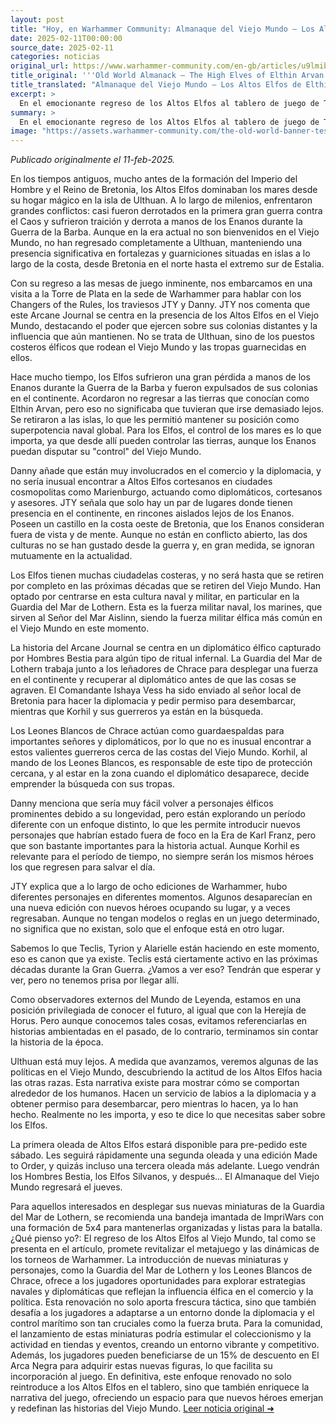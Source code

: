 ```yaml
---
layout: post
title: "Hoy, en Warhammer Community: Almanaque del Viejo Mundo – Los Altos Elfos de Elthin Arvan - Comunidad Warhammer"
date: 2025-02-11T00:00:00
source_date: 2025-02-11
categories: noticias
original_url: https://www.warhammer-community.com/en-gb/articles/u9lmibri/old-world-almanack-the-high-elves-of-elthin-arvan/
title_original: '''Old World Almanack – The High Elves of Elthin Arvan - Warhammer Community'''
title_translated: "Almanaque del Viejo Mundo – Los Altos Elfos de Elthin Arvan - Comunidad Warhammer"
excerpt: >
  En el emocionante regreso de los Altos Elfos al tablero de juego de The Old World, exploramos su poderosa presencia en las costas del Viejo Mundo. Desde sus fortalezas insulares, estos majestuosos elfos mantienen su influencia sobre las tierras, a pesar de su histórica rivalidad con los Enanos. El Arcane Journal nos sumerge en una narrativa llena de intriga y diplomacia, donde la Guardia del Mar de Lothern se embarca en una misión urgente para rescatar a un diplomático elfo capturado por las Bestias del Caos. Con nuevos personajes y un enfoque renovado, esta entrega promete revitalizar el legado de los Altos Elfos en el universo de Warhammer.
summary: >
  En el emocionante regreso de los Altos Elfos al tablero de juego de The Old World, exploramos su poderosa presencia en las costas del Viejo Mundo. Desde sus fortalezas insulares, estos majestuosos elfos mantienen su influencia sobre las tierras, a pesar de su histórica rivalidad con los Enanos. El Arcane Journal nos sumerge en una narrativa llena de intriga y diplomacia, donde la Guardia del Mar de Lothern se embarca en una misión urgente para rescatar a un diplomático elfo capturado por las Bestias del Caos. Con nuevos personajes y un enfoque renovado, esta entrega promete revitalizar el legado de los Altos Elfos en el universo de Warhammer.
image: "https://assets.warhammer-community.com/the-old-world-banner-test.jpg"
---
```


*Publicado originalmente el 11-feb-2025.*

En los tiempos antiguos, mucho antes de la formación del Imperio del Hombre y el Reino de Bretonia, los Altos Elfos dominaban los mares desde su hogar mágico en la isla de Ulthuan. A lo largo de milenios, enfrentaron grandes conflictos: casi fueron derrotados en la primera gran guerra contra el Caos y sufrieron traición y derrota a manos de los Enanos durante la Guerra de la Barba. Aunque en la era actual no son bienvenidos en el Viejo Mundo, no han regresado completamente a Ulthuan, manteniendo una presencia significativa en fortalezas y guarniciones situadas en islas a lo largo de la costa, desde Bretonia en el norte hasta el extremo sur de Estalia.

Con su regreso a las mesas de juego inminente, nos embarcamos en una visita a la Torre de Plata en la sede de Warhammer para hablar con los Changers of the Rules, los traviesos JTY y Danny. JTY nos comenta que este Arcane Journal se centra en la presencia de los Altos Elfos en el Viejo Mundo, destacando el poder que ejercen sobre sus colonias distantes y la influencia que aún mantienen. No se trata de Ulthuan, sino de los puestos costeros élficos que rodean el Viejo Mundo y las tropas guarnecidas en ellos.

Hace mucho tiempo, los Elfos sufrieron una gran pérdida a manos de los Enanos durante la Guerra de la Barba y fueron expulsados de sus colonias en el continente. Acordaron no regresar a las tierras que conocían como Elthin Arvan, pero eso no significaba que tuvieran que irse demasiado lejos. Se retiraron a las islas, lo que les permitió mantener su posición como superpotencia naval global. Para los Elfos, el control de los mares es lo que importa, ya que desde allí pueden controlar las tierras, aunque los Enanos puedan disputar su "control" del Viejo Mundo.

Danny añade que están muy involucrados en el comercio y la diplomacia, y no sería inusual encontrar a Altos Elfos cortesanos en ciudades cosmopolitas como Marienburgo, actuando como diplomáticos, cortesanos y asesores. JTY señala que solo hay un par de lugares donde tienen presencia en el continente, en rincones aislados lejos de los Enanos. Poseen un castillo en la costa oeste de Bretonia, que los Enanos consideran fuera de vista y de mente. Aunque no están en conflicto abierto, las dos culturas no se han gustado desde la guerra y, en gran medida, se ignoran mutuamente en la actualidad.

Los Elfos tienen muchas ciudadelas costeras, y no será hasta que se retiren por completo en las próximas décadas que se retiren del Viejo Mundo. Han optado por centrarse en esta cultura naval y militar, en particular en la Guardia del Mar de Lothern. Esta es la fuerza militar naval, los marines, que sirven al Señor del Mar Aislinn, siendo la fuerza militar élfica más común en el Viejo Mundo en este momento.

La historia del Arcane Journal se centra en un diplomático élfico capturado por Hombres Bestia para algún tipo de ritual infernal. La Guardia del Mar de Lothern trabaja junto a los leñadores de Chrace para desplegar una fuerza en el continente y recuperar al diplomático antes de que las cosas se agraven. El Comandante Ishaya Vess ha sido enviado al señor local de Bretonia para hacer la diplomacia y pedir permiso para desembarcar, mientras que Korhil y sus guerreros ya están en la búsqueda.

Los Leones Blancos de Chrace actúan como guardaespaldas para importantes señores y diplomáticos, por lo que no es inusual encontrar a estos valientes guerreros cerca de las costas del Viejo Mundo. Korhil, al mando de los Leones Blancos, es responsable de este tipo de protección cercana, y al estar en la zona cuando el diplomático desaparece, decide emprender la búsqueda con sus tropas.

Danny menciona que sería muy fácil volver a personajes élficos prominentes debido a su longevidad, pero están explorando un período diferente con un enfoque distinto, lo que les permite introducir nuevos personajes que habrían estado fuera de foco en la Era de Karl Franz, pero que son bastante importantes para la historia actual. Aunque Korhil es relevante para el período de tiempo, no siempre serán los mismos héroes los que regresen para salvar el día.

JTY explica que a lo largo de ocho ediciones de Warhammer, hubo diferentes personajes en diferentes momentos. Algunos desaparecían en una nueva edición con nuevos héroes ocupando su lugar, y a veces regresaban. Aunque no tengan modelos o reglas en un juego determinado, no significa que no existan, solo que el enfoque está en otro lugar.

Sabemos lo que Teclis, Tyrion y Alarielle están haciendo en este momento, eso es canon que ya existe. Teclis está ciertamente activo en las próximas décadas durante la Gran Guerra. ¿Vamos a ver eso? Tendrán que esperar y ver, pero no tenemos prisa por llegar allí.

Como observadores externos del Mundo de Leyenda, estamos en una posición privilegiada de conocer el futuro, al igual que con la Herejía de Horus. Pero aunque conocemos tales cosas, evitamos referenciarlas en historias ambientadas en el pasado, de lo contrario, terminamos sin contar la historia de la época.

Ulthuan está muy lejos. A medida que avanzamos, veremos algunas de las políticas en el Viejo Mundo, descubriendo la actitud de los Altos Elfos hacia las otras razas. Esta narrativa existe para mostrar cómo se comportan alrededor de los humanos. Hacen un servicio de labios a la diplomacia y a obtener permiso para desembarcar, pero mientras lo hacen, ya lo han hecho. Realmente no les importa, y eso te dice lo que necesitas saber sobre los Elfos.

La primera oleada de Altos Elfos estará disponible para pre-pedido este sábado. Les seguirá rápidamente una segunda oleada y una edición Made to Order, y quizás incluso una tercera oleada más adelante. Luego vendrán los Hombres Bestia, los Elfos Silvanos, y después... El Almanaque del Viejo Mundo regresará el jueves.

Para aquellos interesados en desplegar sus nuevas miniaturas de la Guardia del Mar de Lothern, se recomienda una bandeja imantada de ImpriWars con una formación de 5x4 para mantenerlas organizadas y listas para la batalla.
¿Qué pienso yo?: El regreso de los Altos Elfos al Viejo Mundo, tal como se presenta en el artículo, promete revitalizar el metajuego y las dinámicas de los torneos de Warhammer. La introducción de nuevas miniaturas y personajes, como la Guardia del Mar de Lothern y los Leones Blancos de Chrace, ofrece a los jugadores oportunidades para explorar estrategias navales y diplomáticas que reflejan la influencia élfica en el comercio y la política. Esta renovación no solo aporta frescura táctica, sino que también desafía a los jugadores a adaptarse a un entorno donde la diplomacia y el control marítimo son tan cruciales como la fuerza bruta. Para la comunidad, el lanzamiento de estas miniaturas podría estimular el coleccionismo y la actividad en tiendas y eventos, creando un entorno vibrante y competitivo. Además, los jugadores pueden beneficiarse de un 15% de descuento en El Arca Negra para adquirir estas nuevas figuras, lo que facilita su incorporación al juego. En definitiva, este enfoque renovado no solo reintroduce a los Altos Elfos en el tablero, sino que también enriquece la narrativa del juego, ofreciendo un espacio para que nuevos héroes emerjan y redefinan las historias del Viejo Mundo.
[Leer noticia original ➜](https://www.warhammer-community.com/en-gb/articles/u9lmibri/old-world-almanack-the-high-elves-of-elthin-arvan/)
